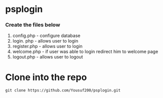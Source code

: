 # psplogin


### Create the files below

1. config.php - configure database
2. login. php - allows user to login
3. register.php - allows user to login
4. welcome.php - if user was able to login redirect him to welcome page
5. logout.php - allows user to logout


# Clone into the repo

```
git clone https://github.com/Yousuf200/psplogin.git
```

